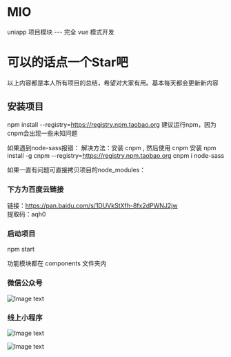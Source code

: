 # MIO
uniapp 项目模块 --- 完全 vue 模式开发

# 可以的话点一个Star吧
以上内容都是本人所有项目的总结，希望对大家有用。基本每天都会更新新内容

## 安装项目
npm install --registry=https://registry.npm.taobao.org
建议运行npm，因为cnpm会出现一些未知问题

如果遇到node-sass报错：
解决方法：安装 cnpm , 然后使用 cnpm 安装
npm install -g cnpm --registry=https://registry.npm.taobao.org
cnpm i node-sass


如果一直有问题可直接拷贝项目的node_modules：
### 下方为百度云链接
链接：https://pan.baidu.com/s/1DUVkStXfh-8fx2dPWNJ2jw <br>
提取码：aqh0

### 启动项目
npm start

功能模块都在 components 文件夹内


### 微信公众号
![Image text](https://i.loli.net/2020/04/29/U72bHxanENvJpR4.jpg)
### 线上小程序
![Image text](https://i.loli.net/2020/04/29/zrBxEGDC53FIdq7.jpg)

![Image text](https://i.loli.net/2020/04/29/O9gqu4Wa52Vnbhv.jpg)

